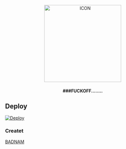 <p align="center"><img src="https://telegra.ph/file/5eda724324eacdf92a71b.jpg" alt="ICON" width="250" height="250"/></p>


<h4 align="center">
    ###FUCKOFF........
</h4>


## Deploy


[![Deploy](https://www.herokucdn.com/deploy/button.svg)](https://heroku.com/deploy)
 

### Createt 

  [BADNAM](https://t.me/its_badnam_op)

